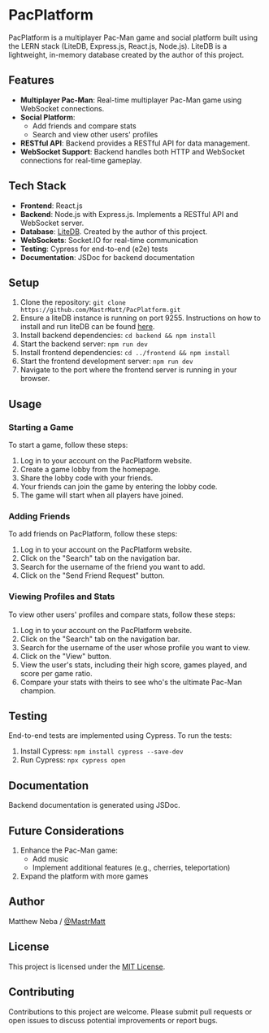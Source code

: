 # PacPlatform

PacPlatform is a multiplayer Pac-Man game and social platform built using the LERN stack (LiteDB, Express.js, React.js, Node.js). LiteDB is a lightweight, in-memory database created by the author of this project.

## Features

- **Multiplayer Pac-Man**: Real-time multiplayer Pac-Man game using WebSocket connections.
- **Social Platform**: 
  - Add friends and compare stats
  - Search and view other users' profiles
- **RESTful API**: Backend provides a RESTful API for data management.
- **WebSocket Support**: Backend handles both HTTP and WebSocket connections for real-time gameplay.

## Tech Stack

- **Frontend**: React.js
- **Backend**: Node.js with Express.js. Implements a RESTful API and WebSocket server.
- **Database**: [LiteDB](https://github.com/MastrMatt/liteDB). Created by the author of this project.
- **WebSockets**: Socket.IO for real-time communication
- **Testing**: Cypress for end-to-end (e2e) tests
- **Documentation**: JSDoc for backend documentation

## Setup

1. Clone the repository: `git clone https://github.com/MastrMatt/PacPlatform.git`
2. Ensure a liteDB instance is running on port 9255. Instructions on how to install and run liteDB can be found [here](https://github.com/MastrMatt/liteDB).
3. Install backend dependencies: `cd backend && npm install`
4. Start the backend server: `npm run dev`
5. Install frontend dependencies: `cd ../frontend && npm install`
6. Start the frontend development server: `npm run dev`
7. Navigate to the port where the frontend server is running in your browser.

## Usage

### Starting a Game

To start a game, follow these steps:

1. Log in to your account on the PacPlatform website.
2. Create a game lobby from the homepage.
3. Share the lobby code with your friends.
4. Your friends can join the game by entering the lobby code.
5. The game will start when all players have joined.

### Adding Friends

To add friends on PacPlatform, follow these steps:

1. Log in to your account on the PacPlatform website.
2. Click on the "Search" tab on the navigation bar.
3. Search for the username of the friend you want to add.
4. Click on the "Send Friend Request" button.


### Viewing Profiles and Stats

To view other users' profiles and compare stats, follow these steps:

1. Log in to your account on the PacPlatform website.
2. Click on the "Search" tab on the navigation bar.
3. Search for the username of the user whose profile you want to view.
4. Click on the "View" button.
5. View the user's stats, including their high score, games played, and score per game ratio.
6. Compare your stats with theirs to see who's the ultimate Pac-Man champion.


## Testing

End-to-end tests are implemented using Cypress. To run the tests:

1. Install Cypress: `npm install cypress --save-dev`
2. Run Cypress: `npx cypress open`

## Documentation

Backend documentation is generated using JSDoc. 

## Future Considerations

1. Enhance the Pac-Man game:
   - Add music
   - Implement additional features (e.g., cherries, teleportation)
2. Expand the platform with more games

## Author
Matthew Neba / [@MastrMatt](https://github.com/MastrMatt)

## License
This project is licensed under the [MIT License](LICENSE).

## Contributing

Contributions to this project are welcome. Please submit pull requests or open issues to discuss potential improvements or report bugs.